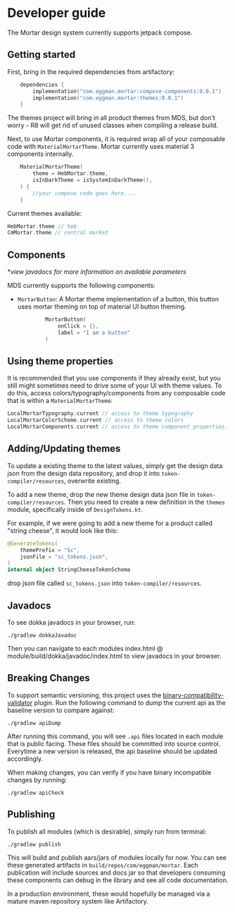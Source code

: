 # Developer guide

The Mortar design system currently supports jetpack compose. 

## Getting started 

First, bring in the required dependencies from artifactory:
```kotlin
    dependencies {
        implementation("com.eggman.mortar:compose-components:0.0.1")
        implementation("com.eggman.mortar:themes:0.0.1")
    }
```

The themes project will bring in all product themes from MDS, but don't worry - R8 will get rid of unused
classes when compiling a release build.

Next, to use Mortar components, it is required wrap all of your composable code with `MaterialMortarTheme`. Mortar currently
uses material 3 components internally. 

```kotlin
    MaterialMortarTheme(
        theme = HebMortar.theme,
        isInDarkTheme = isSystemInDarkTheme(),
    ) {
        //your compose code goes here....
    }
```

Current themes available: 
```kotlin
HebMortar.theme // heb 
CmMortar.theme // central market
```

## Components
*_view javadocs for more information on available parameters_

MDS currently supports the following components:



* `MortarButton`: A Mortar theme implementation of a button, this button uses mortar theming on top of material UI button theming.
```kotlin
            MortarButton(
                onClick = {},
                label = "I am a button"
            )
```
## Using theme properties 
It is recommended that you use components if they already exist, but you still might sometimes need 
to drive some of your UI with theme values. To do this, access colors/typography/components from 
any composable code that is within a `MaterialMortarTheme`:
```kotlin
LocalMortarTypography.current // access to theme typography 
LocalMortarColorScheme.current // access to theme colors
LocalMortarComponents.current // access to theme component properties.
```

## Adding/Updating themes 
To update a existing theme to the latest values, simply get the design data json from the design 
data repository, and drop it into `token-compiler/resources`, overwrite existing. 

To add a new theme, drop the new theme design data json file in `token-compiler/resources`. Then you 
need to create a new definition in the `themes` module, specifically inside of `DesignTokens.kt`. 

For example, if we were going to add a new theme for a product called "string cheese", it would look
like this: 

```kotlin
@GenerateTokens(
    themePrefix = "Sc",
    jsonFile = "sc_tokens.json",
)
internal object StringCheeseTokenSchema
```

drop json file called `sc_tokens.json` into `token-compiler/resources`.

## Javadocs
To see dokka javadocs in your browser, run:
```
./gradlew dokkaJavadoc
```
Then you can navigate to each modules index.html @ module/build/dokka/javadoc/index.html to view 
javadocs in your browser. 

## Breaking Changes
To support semantic versioning, this project uses the [binary-compatibility-validator](https://github.com/Kotlin/binary-compatibility-validator) 
plugin. Run the following command to dump the current api as the baseline version to compare against:
```
./gradlew apiDump
```
After running this command, you will see `.api` files located in each module that is public facing. These 
files should be committed into source control. Everytime a new version is released, the api baseline
should be updated accordingly. 

When making changes, you can verify if you have binary incompatible changes by running: 
```
./gradlew apiCheck
```

## Publishing
To publish all modules (which is desirable), simply run from terminal:
```
./gradlew publish
```
This will build and publish aars/jars of modules locally for now. You can see these generated artifacts
in `build/repos/com/eggman/mortar`. Each publication will include sources and docs jar so that developers
consuming these components can debug in the library and see all code documentation.

In a production environment, these would hopefully be managed via a mature maven repository system
like Artifactory. 

